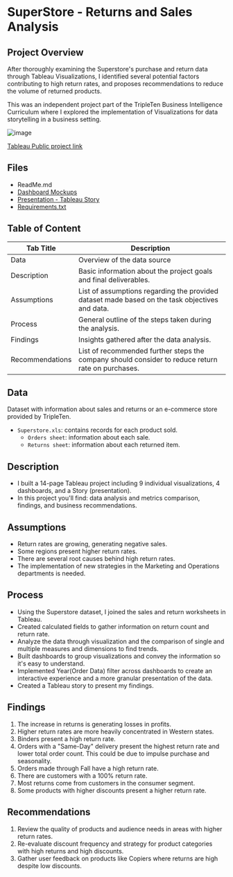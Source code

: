 # SuperStore - Returns and Sales Analysis

## Project Overview
After thoroughly examining the Superstore's purchase and return data through Tableau Visualizations, I identified several potential factors contributing to high return rates, and proposes recommendations to reduce the volume of returned products. 

This was an independent project part of the TripleTen Business Intelligence Curriculum where I explored the implementation of Visualizations for data storytelling in a business setting.

![image](https://github.com/user-attachments/assets/f370ea58-6393-46d7-8aa8-25e886c21bdc)

<a href='https://public.tableau.com/views/Project5-Productreturnanalysis/Story1?:language=en-US&publish=yes&:sid=&:redirect=auth&:display_count=n&:origin=viz_share_link' target=_blank><u>Tableau Public project link </u></a>

## Files  
- ReadMe.md
- <a href='https://github.com/LidiaRJ/ecommerce-returns-/blob/main/Dashboard%20mockups.pdf' target=_blank><u>Dashboard Mockups</u></a>
- <a href= 'https://github.com/LidiaRJ/ecommerce-returns-/blob/main/Ecommerce%20Returns%20-%20Story.pdf' target=_blank><u> Presentation - Tableau Story</u></a>
- <a href='https://github.com/LidiaRJ/ecommerce-returns-/blob/main/Requirements.txt' target=_blank><u>Requirements.txt</u></a>

## Table of Content
| Tab Title| Description | 
| -------- | ------------|
| Data | Overview of the data source |
| Description | Basic information about the project goals and final deliverables. |
| Assumptions | List of assumptions regarding the provided dataset made based on the task objectives and data. |
| Process | General outline of the steps taken during the analysis. |
| Findings | Insights gathered after the data analysis. |
| Recommendations | List of recommended further steps the company should consider to reduce return rate on purchases. |

## Data
Dataset with information about sales and returns or an e-commerce store provided by TripleTen. 
* `Superstore.xls`: contains records for each product sold. 
    * `Orders sheet`: information about each sale. 
    * `Returns sheet`: information about each returned item. 


## Description
* I built a 14-page Tableau project including 9 individual visualizations, 4 dashboards, and a Story (presentation).
* In this project you'll find: data analysis and metrics comparison, findings, and business recommendations. 

## Assumptions
- Return rates are growing, generating negative sales.
- Some regions present higher return rates. 
- There are several root causes behind high return rates.
- The implementation of new strategies in the Marketing and Operations departments is needed.

## Process
- Using the Superstore dataset, I joined the sales and return worksheets in Tableau. 
- Created calculated fields to gather information on return count and return rate. 
- Analyze the data through visualization and the comparison of single and multiple measures and dimensions to find trends. 
- Built dashboards to group visualizations and convey the information so it's easy to understand. 
- Implemented Year(Order Data) filter across dashboards to create an interactive experience and a more granular presentation of the data. 
- Created a Tableau story to present my findings. 

## Findings 
1. The increase in returns is generating losses in profits. 
2. Higher return rates are more heavily concentrated in Western states. 
3. Binders present a high return rate. 
4. Orders with a "Same-Day" delivery present the highest return rate and lower total order count. This could be due to impulse purchase and seasonality. 
5. Orders made through Fall have a high return rate. 
6. There are customers with a 100% return rate. 
7. Most returns come from customers in the consumer segment.
8. Some products with higher discounts present a higher return rate. 

## Recommendations
1. Review the quality of products and audience needs in areas with higher return rates. 
2. Re-evaluate discount frequency and strategy for product categories with high returns and high discounts. 
3. Gather user feedback on products like Copiers where returns are high despite low discounts. 

